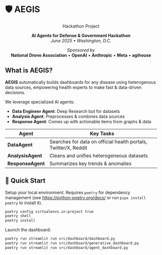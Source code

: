 # 🛡️ AEGIS

<div align="center">
Hackathon Project

**AI Agents for Defense & Government Hackathon**  
*June 2025 • Washington, D.C.*

*Sponsored by*  
**National Drone Association** • **OpenAI** • **Anthropic** • **Meta** • **agihouse**

</div>


## What is AEGIS?

**AEGIS** automatically builds dashboards for any disease using heterogenous data sources, empowering health experts to make fast & data-driven decisions.

We leverage specialized AI agents:

* **Data Engineer Agent**: Deep Research but for datasets
* **Analysis Agent**: Preprocesses & combines data sources
* **Response Agent**: Comes up with actionable items from graphs & data

| Agent | Key Tasks |
|-------|-----------|
| **DataAgent** | Searches for data on official health portals, Twitter/X, Reddit |
| **AnalysisAgent** | Cleans and unifies heterogeneous datasets |
| **ResponseAgent** | Summarizes key trends & anomalies |


## 🚀 Quick Start

Setup your local environment. Requires `poetry` for dependency management (see https://python-poetry.org/docs/ or run `pipx install poetry` to install it).

```bash
poetry config virtualenvs.in-project true
poetry shell
poetry install
```

Launch the dashboard:

```bash
poetry run streamlit run src/dashboard/dashboard.py
poetry run streamlit run src/dashboard/generative_dashboard.py
poetry run streamlit run src/dashboard/agent_dashboard.py
```